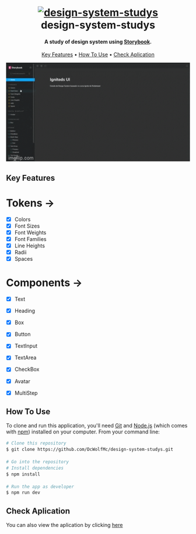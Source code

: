 
<h1 align="center">
  <br>
  <a href="https://dcwolfmc.github.io/design-system-studys/"><img src="https://avatars.githubusercontent.com/u/22632046?s=280&v=4" alt="design-system-studys" width="200"></a>
  <br>
  design-system-studys
  <br>
</h1>

<h4 align="center">A study of design system using <a href="https://storybook.js.org/" target="_blank">Storybook</a>.</h4>

<p align="center">
  <a href="#key-features">Key Features</a> •
  <a href="#how-to-use">How To Use</a> •
  <a href="#check-aplication">Check Aplication</a>
  
</p>
<p align="center">
  <img src=design-system-studys.gif width=540 height="270"/>
</p>

## Key Features

# Tokens ->

- [x] Colors
- [x] Font Sizes
- [x] Font Weights
- [x] Font Families
- [x] Line Heights
- [x] Radii
- [x] Spaces

# Components ->

- [x] Text
- [x] Heading
- [x] Box
- [x] Button
- [x] TextInput
- [x] TextArea
- [x] CheckBox
- [x] Avatar
- [x] MultiStep


## How To Use

To clone and run this application, you'll need [Git](https://git-scm.com) and [Node.js](https://nodejs.org/en/download/) (which comes with [npm](http://npmjs.com)) installed on your computer. From your command line:

```bash
# Clone this repository
$ git clone https://github.com/DcWolfMc/design-system-studys.git

# Go into the repository
# Install dependencies
$ npm install

# Run the app as developer
$ npm run dev
```
## Check Aplication

You can also view the aplication by clicking <a href="https://dcwolfmc.github.io/design-system-studys/?path=/docs/home--docs">here</a>
